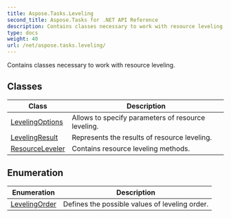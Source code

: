 ```yaml
---
title: Aspose.Tasks.Leveling
second_title: Aspose.Tasks for .NET API Reference
description: Contains classes necessary to work with resource leveling
type: docs
weight: 40
url: /net/aspose.tasks.leveling/
---
```

Contains classes necessary to work with resource leveling.

## Classes

| Class | Description |
| --- | --- |
| [LevelingOptions](./levelingoptions/) | Allows to specify parameters of resource leveling. |
| [LevelingResult](./levelingresult/) | Represents the results of resource leveling. |
| [ResourceLeveler](./resourceleveler/) | Contains resource leveling methods. |
## Enumeration

| Enumeration | Description |
| --- | --- |
| [LevelingOrder](./levelingorder/) | Defines the possible values of leveling order. |


